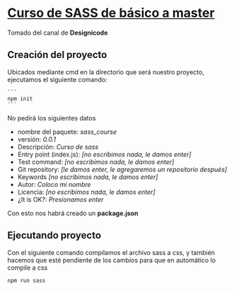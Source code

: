 # [Curso de SASS de básico a master](https://www.youtube.com/playlist?list=PLy7TtEmBFusKPlehbCaSyIl8OA2lf4Krh)
Tomado del canal de **Designicode**

## Creación del proyecto
Ubicados mediante cmd en la directorio que será nuestro proyecto, ejecutamos el siguiente comando:

    ```
    npm init
    ```
No pedirá los siguientes datos
- nombre del paquete: *sass_course*
- versión: *0.0.1*
- Descripción: *Curso de sass*
- Entry point (index.js): *[no escribimos nada, le damos enter]*
- Test command: *[no escribimos nada, le damos enter]*
- Git repository: *[le damos enter, le agregaremos un repositorio después]*
- Keywords *[no escribimos nada, le damos enter]*
- Autor: *Coloco mi nombre*
- Licencia: *[no escribimos nada, le damos enter]*
- ¿It is OK?: *Presionamos enter*

Con esto nos habrá creado un **package.json**

## Ejecutando proyecto

Con el siguiente comando compilamos el archivo sass a css, y también
hacemos que esté pendiente de los cambios para que en automático lo compile a css
```
npm run sass
```
